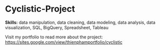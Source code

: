 # Cyclistic-Project

**Skills:** data manipulation, data cleaning, data modeling, data analysis, data visualization, SQL, BigQuery, Spreadsheet, Tableau

Visit my portfolio to read more about the project: https://sites.google.com/view/thienphamportfolio/cyclistic